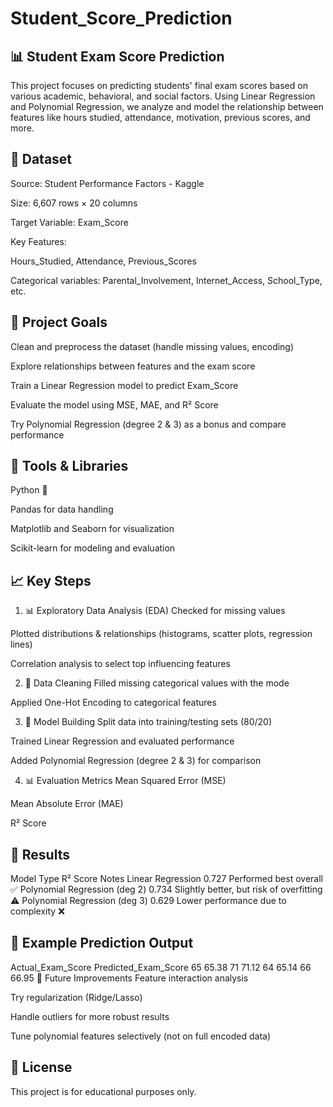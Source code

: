 # Student_Score_Prediction
## 📊 Student Exam Score Prediction
This project focuses on predicting students' final exam scores based on various academic, behavioral, and social factors. Using Linear Regression and Polynomial Regression, we analyze and model the relationship between features like hours studied, attendance, motivation, previous scores, and more.

## 📁 Dataset
Source: Student Performance Factors - Kaggle

Size: 6,607 rows × 20 columns

Target Variable: Exam_Score

Key Features:

Hours_Studied, Attendance, Previous_Scores

Categorical variables: Parental_Involvement, Internet_Access, School_Type, etc.

## 🎯 Project Goals
Clean and preprocess the dataset (handle missing values, encoding)

Explore relationships between features and the exam score

Train a Linear Regression model to predict Exam_Score

Evaluate the model using MSE, MAE, and R² Score

Try Polynomial Regression (degree 2 & 3) as a bonus and compare performance

## 🔧 Tools & Libraries
Python 🐍

Pandas for data handling

Matplotlib and Seaborn for visualization

Scikit-learn for modeling and evaluation

## 📈 Key Steps
1. 📊 Exploratory Data Analysis (EDA)
Checked for missing values

Plotted distributions & relationships (histograms, scatter plots, regression lines)

Correlation analysis to select top influencing features

2. 🧹 Data Cleaning
Filled missing categorical values with the mode

Applied One-Hot Encoding to categorical features

3. 🧠 Model Building
Split data into training/testing sets (80/20)

Trained Linear Regression and evaluated performance

Added Polynomial Regression (degree 2 & 3) for comparison

4. 📊 Evaluation Metrics
Mean Squared Error (MSE)

Mean Absolute Error (MAE)

R² Score

## 🧪 Results
Model Type	R² Score	Notes
Linear Regression	0.727	Performed best overall ✅
Polynomial Regression (deg 2)	0.734	Slightly better, but risk of overfitting ⚠️
Polynomial Regression (deg 3)	0.629	Lower performance due to complexity ❌

## 📘 Example Prediction Output
 Actual_Exam_Score  Predicted_Exam_Score
                65                65.38
                71                71.12
                64                65.14
                66                66.95
🚀 Future Improvements
Feature interaction analysis

Try regularization (Ridge/Lasso)

Handle outliers for more robust results

Tune polynomial features selectively (not on full encoded data)

## 📄 License
This project is for educational purposes only.

